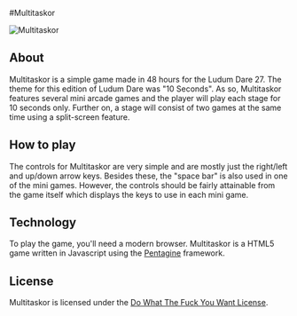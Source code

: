 #Multitaskor

![Multitaskor](http://www.ludumdare.com/compo/wp-content/compo2/273708/7348-shot0.png "Multitaskor")

About
-----
Multitaskor is a simple game made in 48 hours for the Ludum Dare 27. The theme for this edition of Ludum Dare was "10 Seconds". As so, Multitaskor features several mini arcade games and the player will play each stage for 10 seconds only. Further on, a stage will consist of two games at the same time using a split-screen feature.

How to play
-----------
The controls for Multitaskor are very simple and are mostly just the right/left and up/down arrow keys. Besides these, the "space bar" is also used in one of the mini games. However, the controls should be fairly attainable from the game itself which displays the keys to use in each mini game.

Technology
----------
To play the game, you'll need a modern browser. Multitaskor is a HTML5 game written in Javascript using the [Pentagine](https://github.com/davidgomes/pentagine) framework.

License
-------
Multitaskor is licensed under the [Do What The Fuck You Want License](http://www.wtfpl.net/).
